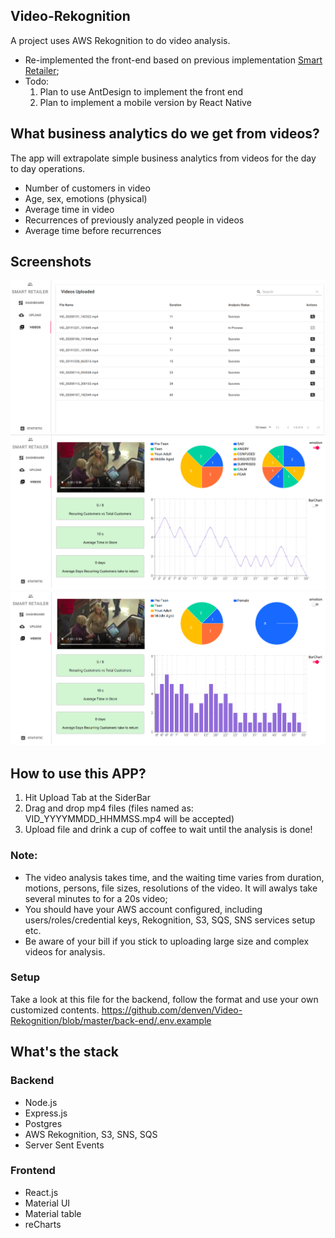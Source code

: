 ## Video-Rekognition

A project uses AWS Rekognition to do video analysis.

- Re-implemented the front-end based on previous implementation [Smart Retailer](https://github.com/denven/Smart-Retailer);
- Todo: 
  1. Plan to use AntDesign to implement the front end
  2. Plan to implement a mobile version by React Native

## What business analytics do we get from videos?

The app will extrapolate simple business analytics from videos for the day to day operations.

- Number of customers in video
- Age, sex, emotions (physical) 
- Average time in video
- Recurrences of previously analyzed people in videos
- Average time before recurrences

## Screenshots
![Videos Uploaded and status of Analysis](./screenshots/Videos_Uploaded.png#pic_center=960x500)
![Analysis for new customers-Line Chart View](./screenshots/Analysis_LineChartView.png#pic_center=960x500)
![Analysis for new customers-Bar Chart View](./screenshots/Analysis_BarChartView.png#pic_center=960x500)

## How to use this APP?
1. Hit Upload Tab at the SiderBar
2. Drag and drop mp4 files (files named as: VID_YYYYMMDD_HHMMSS.mp4 will be accepted)
3. Upload file and drink a cup of coffee to wait until the analysis is done!

### Note: 
- The video analysis takes time, and the waiting time varies from duration, motions, persons, file sizes, resolutions of the video. It will awalys take several minutes to for a 20s video;
- You should have your AWS account configured, including users/roles/credential keys, Rekognition, S3, SQS, SNS services setup etc.
- Be aware of your bill if you stick to uploading large size and complex videos for analysis. 

### Setup
 Take a look at this file for the backend, follow the format and use your own customized contents.
 https://github.com/denven/Video-Rekognition/blob/master/back-end/.env.example

## What's the stack
### Backend
- Node.js
- Express.js
- Postgres
- AWS Rekognition, S3, SNS, SQS
- Server Sent Events
### Frontend
- React.js
- Material UI
- Material table
- reCharts
